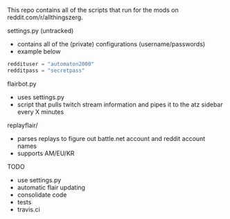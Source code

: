 This repo contains all of the scripts that run for the mods on reddit.com/r/allthingszerg.

settings.py (untracked)
* contains all of the (private) configurations (username/passwords)
* example below

```python
reddituser = "automaton2000"    
redditpass = "secretpass"    
```


flairbot.py
* uses settings.py
* script that pulls twitch stream information and pipes it to the atz sidebar every X minutes


replayflair/

* parses replays to figure out battle.net account and reddit account names
* supports AM/EU/KR

TODO
* use settings.py
* automatic flair updating
* consolidate code 
* tests
* travis.ci

